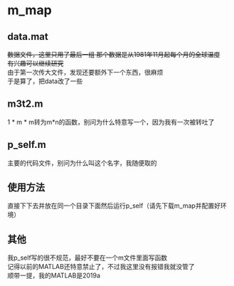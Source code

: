 # m_map

## data.mat
~~数据文件，这里只用了最后一组
那个数据是从1981年11月起每个月的全球温度<br>有兴趣可以继续研究~~<br>
由于第一次传大文件，发现还要额外下一个东西，很麻烦<br>
于是算了，把data改了一些
## m3t2.m
1 * m * m转为m*n的函数，别问为什么特意写一个，因为我有一次被转吐了
## p_self.m
主要的代码文件，别问为什么叫这个名字，我随便取的
## 使用方法
直接下下去并放在同一个目录下面然后运行p_self（请先下载m_map并配置好环境）
## 其他
我p_self写的很不规范，最好不要在一个m文件里面写函数<br>
记得以前的MATLAB还特意禁止了，不过我这里没有报错我就没管了<br>
顺带一提，我的MATLAB是2019a
